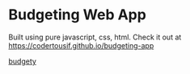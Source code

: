 # Budgeting Web App
Built using pure javascript, css, html.
Check it out at https://codertousif.github.io/budgeting-app

[budgety](budgety.png)
